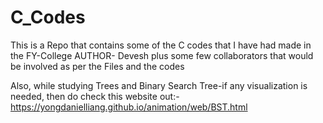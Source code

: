 # C_Codes
This is a Repo that contains some of the C codes that I have had made in the FY-College
AUTHOR- Devesh plus some few collaborators that would be involved as per the Files and the codes

Also, while studying Trees and Binary Search Tree-if any visualization is needed, then do check this website out:-
https://yongdanielliang.github.io/animation/web/BST.html
